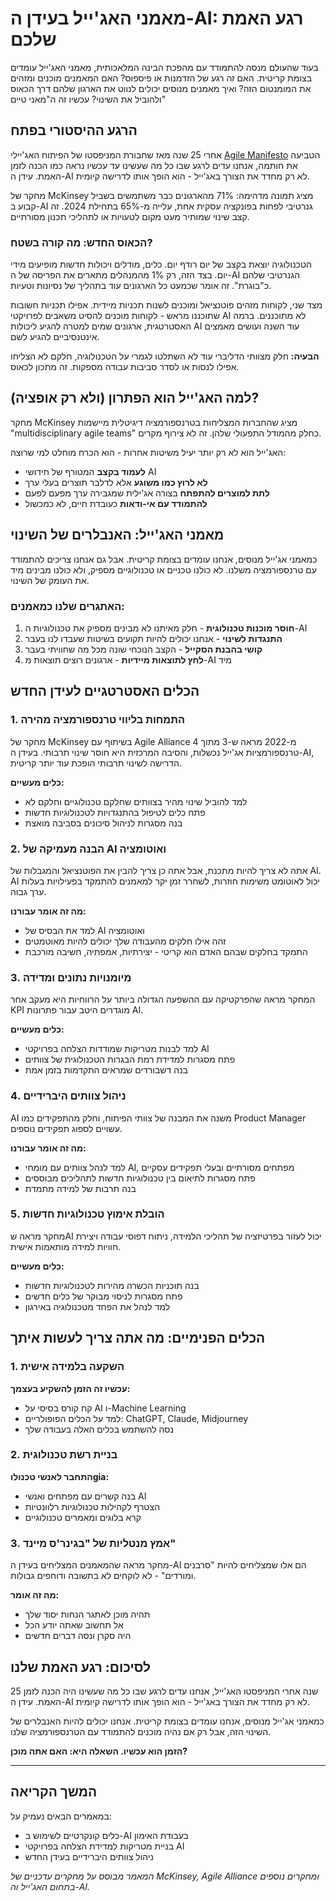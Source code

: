 # מאמני האג'ייל בעידן ה-AI: רגע האמת שלכם

בעוד שהעולם מנסה להתמודד עם מהפכת הבינה המלאכותית, מאמני האג'ייל עומדים בצומת קריטית. האם זה רגע של הזדמנות או פיספוס? האם המאמנים מוכנים ומזהים את המומנטום הזה? ואיך מאמנים מנוסים יכולים לנווט את הארגון שלהם דרך הכאוס ולהוביל את השינוי?
עכשיו זה ה"מאני טיים"

## הרגע ההיסטורי בפתח

אחרי 25 שנה מאז שחבורת המניפסטו של הפיתוח האג'יילי [Agile Manifesto](https://agilemanifesto.org/) הטביעה את חותמה, אנחנו עדים לרגע שבו כל מה שעשינו עד עכשיו נראה כמו הכנה לזמן האמת. עידן ה-AI לא רק מחדד את הצורך באג'ייל - הוא הופך אותו לדרישה קיומית.

מחקר של McKinsey מציג תמונה מדהימה: 71% מהארגונים כבר משתמשים בשביל קבוע ב-AI גנרטיבי לפחות בפונקציה עסקית אחת, עלייה מ-65% בתחילת 2024. זה קצב שינוי שמותיר מעט מקום לטעויות או לתהליכי תכנון מסורתיים.

### הכאוס החדש: מה קורה בשטח?

הטכנולוגיה יוצאת בקצב של יום רודף יום. כלים, מודלים ויכולות חדשות מופיעים מידי יום. בצד הזה, רק 1% מהמנהלים מתארים את הפריסה של ה-AI הגנרטיבי שלהם כ"בוגרת". זה אומר שכמעט כל הארגונים עוד בתהליך של נסיונות וטעיות.

מצד שני, לקוחות מזהים פוטנציאל ומוכנים לשנות תכניות מיידית. אפילו תכניות חשובות שתוכננו מראש - לקוחות מוכנים להסיט משאבים לפרויקטי AI לא מתוכננים. ברמה האסטרטגית, ארגונים שמים למטרה להגיע ליכולות AI עוד השנה ועושים מאמצים אינטנסיביים להגיע לשם.

**הבעיה:** חלק מצוותי הדליברי עוד לא השתלטו לגמרי על הטכנולוגיה, חלקם לא הצליחו אפילו לנסות או לסדר סביבות עבודה מספקות. זה מתכון לכאוס.

## למה האג'ייל הוא הפתרון (ולא רק אופציה)?

מחקר McKinsey מציג שהחברות המצליחות בטרנספורמציה דיגיטלית מיישמות "multidisciplinary agile teams" כחלק מהמודל התפעולי שלהן. זה לא צירוף מקרים.

האג'ייל הוא לא רק יותר יעיל משיטות אחרות - הוא הכרח מוחלט למי שרוצה:
- **לעמוד בקצב** המטורף של חידושי AI
- **לא לרוץ כמו משוגע** אלא לדלבר תוצרים בעלי ערך
- **לתת למוצרים להתפתח** בצורה אג'ילית שמגבירה ערך מפעם לפעם
- **להתמודד עם אי-ודאות** כעובדת חיים, לא כמכשול

## מאמני האג'ייל: האנבלרים של השינוי

כמאמני אג'ייל מנוסים, אנחנו עומדים בצומת קריטית. אבל גם אנחנו צריכים להתמודד עם טרנספורמציה משלנו. לא כולנו טכניים או טכנולוגיים מספיק, ולא כולנו מבינים מיד את העומק של השינוי.

### האתגרים שלנו כמאמנים:

1. **חוסר מוכנות טכנולוגית** - חלק מאיתנו לא מבינים מספיק את טכנולוגיות ה-AI
2. **התנגדות לשינוי** - אנחנו יכולים להיות תקועים בשיטות שעבדו לנו בעבר
3. **קושי בהבנת הסקייל** - הקצב הנוכחי שונה מכל מה שחוויתי בעבר
4. **לחץ לתוצאות מיידיות** - ארגונים רוצים תוצאות מ-AI מיד

## הכלים האסטרטגיים לעידן החדש

### 1. התמחות בליווי טרנספורמציה מהירה

מחקר של McKinsey בשיתוף עם Agile Alliance מ-2022 מראה ש-3 מתוך 4 טרנספורמציות אג'ייל נכשלות, והסיבה המרכזית היא חוסר שינוי תרבותי. בעידן ה-AI, הדרישה לשינוי תרבותי הופכת עוד יותר קריטית.

**כלים מעשיים:**
- למד להוביל שינוי מהיר בצוותים שחלקם טכנולוגיים וחלקם לא
- פתח כלים לטיפול בהתנגדויות לטכנולוגיות חדשות
- בנה מסגרות לניהול סיכונים בסביבה מואצת

### 2. הבנה מעמיקה של AI ואוטומציה

אתה לא צריך להיות מתכנת, אבל אתה כן צריך להבין את הפוטנציאל והמגבלות של AI. AI יכול לאוטומט משימות חוזרות, לשחרר זמן יקר למאמנים להתמקד בפעילויות בעלות ערך גבוה.

**מה זה אומר עבורנו:**
- למד את הבסיס של AI ואוטומציה
- זהה אילו חלקים מהעבודה שלך יכולים להיות מאוטמטים
- התמקד בחלקים שבהם האדם הוא קריטי - יצירתיות, אמפתיה, חשיבה מורכבת

### 3. מיומנויות נתונים ומדידה

המחקר מראה שהפרקטיקה עם ההשפעה הגדולה ביותר על הרווחיות היא מעקב אחר KPI מוגדרים היטב עבור פתרונות AI.

**כלים מעשיים:**
- למד לבנות מטריקות שמודדות הצלחה בפרויקטי AI
- פתח מסגרות למדידת רמת הבגרות הטכנולוגית של צוותים
- בנה דשבורדים שמראים התקדמות בזמן אמת

### 4. ניהול צוותים היברידיים

AI משנה את המבנה של צוותי הפיתוח, וחלק מהתפקידים כמו Product Manager עשויים לספוג תפקידים נוספים.

**מה זה אומר עבורנו:**
- למד לנהל צוותים עם מומחי AI, מפתחים מסורתיים ובעלי תפקידים עסקיים
- פתח מסגרות לתיאום בין טכנולוגיות חדשות לתהליכים מבוססים
- בנה תרבות של למידה מתמדת

### 5. הובלת אימוץ טכנולוגיות חדשות

מחקר מראה שAI יכול לעזור בפרטיזציה של תהליכי הלמידה, ניתוח דפוסי עבודה ויצירת חוויות למידה מותאמות אישית.

**כלים מעשיים:**
- בנה תוכניות הכשרה מהירות לטכנולוגיות חדשות
- פתח מסגרות לניסוי מבוקר של כלים חדשים
- למד לנהל את הפחד מטכנולוגיה באירגון

## הכלים הפנימיים: מה אתה צריך לעשות איתך

### 1. השקעה בלמידה אישית

**עכשיו זה הזמן להשקיע בעצמך:**
- קח קורס בסיסי על AI ו-Machine Learning
- למד על הכלים הפופולריים: ChatGPT, Claude, Midjourney
- נסה להשתמש בכלים האלה בעבודה שלך

### 2. בניית רשת טכנולוגית

**התחבר לאנשי טכנולוgia:**
- בנה קשרים עם מפתחים ואנשי AI
- הצטרף לקהילות טכנולוגיות רלוונטיות
- קרא בלוגים ומאמרים טכנולוגיים

### 3. אמץ מנטליות של "בגינר'ס מיינד"

מחקר מראה שהמאמנים המצליחים בעידן ה-AI הם אלו שמצליחים להיות "סרבנים ומורדים" - לא לוקחים לא בתשובה ודוחפים גבולות.

**מה זה אומר:**
- תהיה מוכן לאתגר הנחות יסוד שלך
- אל תחשוב שאתה יודע הכל
- היה סקרן ונסה דברים חדשים

## לסיכום: רגע האמת שלנו

25 שנה אחרי המניפסטו האג'ייל, אנחנו עדים לרגע שבו כל מה שעשינו היה הכנה לזמן האמת. עידן ה-AI לא רק מחדד את הצורך באג'ייל - הוא הופך אותו לדרישה קיומית.

כמאמני אג'ייל מנוסים, אנחנו עומדים בצומת קריטית. אנחנו יכולים להיות האנבלרים של השינוי הזה, אבל רק אם נהיה מוכנים להתמודד עם הטרנספורמציה שלנו.

**הזמן הוא עכשיו. השאלה היא: האם אתה מוכן?**

---

## המשך הקריאה

במאמרים הבאים נעמיק על:
- כלים קונקרטיים לשימוש ב-AI בעבודת האימון
- בניית מטריקות למדידת הצלחה בפרויקטי AI
- ניהול צוותים היברידיים בעידן החדש

*המאמר מבוסס על מחקרים עדכניים של McKinsey, Agile Alliance ומחקרים נוספים בתחום האג'ייל וה-AI.*
